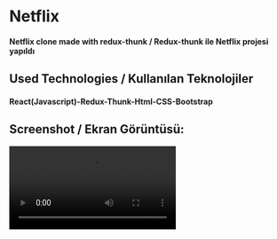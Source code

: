 <h1>Netflix</h1>
<h4> Netflix clone made with redux-thunk / Redux-thunk ile Netflix projesi yapıldı</h4>


<h2>Used Technologies / Kullanılan Teknolojiler</h2>
<h4>React(Javascript)-Redux-Thunk-Html-CSS-Bootstrap</h4>

<h2>Screenshot / Ekran Görüntüsü:</h2>

![](netflix.mp4)